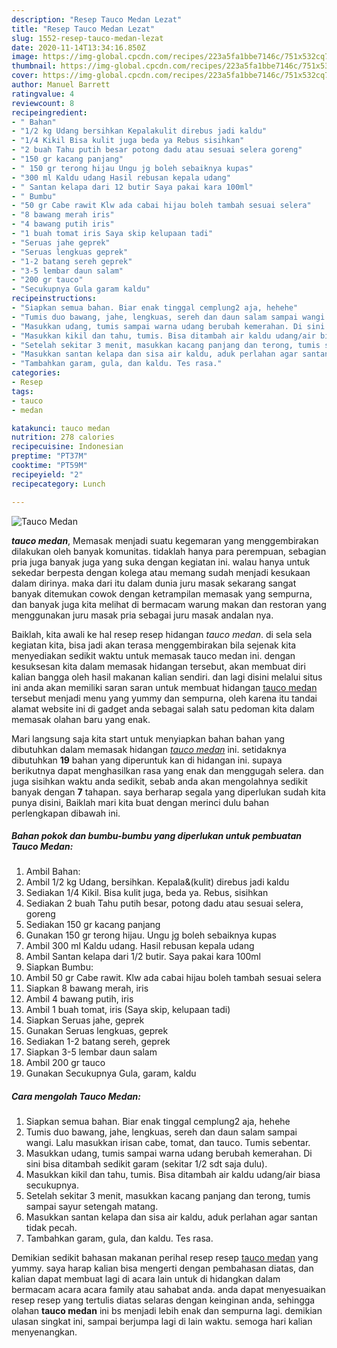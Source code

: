 ```yaml
---
description: "Resep Tauco Medan Lezat"
title: "Resep Tauco Medan Lezat"
slug: 1552-resep-tauco-medan-lezat
date: 2020-11-14T13:34:16.850Z
image: https://img-global.cpcdn.com/recipes/223a5fa1bbe7146c/751x532cq70/tauco-medan-foto-resep-utama.jpg
thumbnail: https://img-global.cpcdn.com/recipes/223a5fa1bbe7146c/751x532cq70/tauco-medan-foto-resep-utama.jpg
cover: https://img-global.cpcdn.com/recipes/223a5fa1bbe7146c/751x532cq70/tauco-medan-foto-resep-utama.jpg
author: Manuel Barrett
ratingvalue: 4
reviewcount: 8
recipeingredient:
- " Bahan"
- "1/2 kg Udang bersihkan Kepalakulit direbus jadi kaldu"
- "1/4 Kikil Bisa kulit juga beda ya Rebus sisihkan"
- "2 buah Tahu putih besar potong dadu atau sesuai selera goreng"
- "150 gr kacang panjang"
- " 150 gr terong hijau Ungu jg boleh sebaiknya kupas"
- "300 ml Kaldu udang Hasil rebusan kepala udang"
- " Santan kelapa dari 12 butir Saya pakai kara 100ml"
- " Bumbu"
- "50 gr Cabe rawit Klw ada cabai hijau boleh tambah sesuai selera"
- "8 bawang merah iris"
- "4 bawang putih iris"
- "1 buah tomat iris Saya skip kelupaan tadi"
- "Seruas jahe geprek"
- "Seruas lengkuas geprek"
- "1-2 batang sereh geprek"
- "3-5 lembar daun salam"
- "200 gr tauco"
- "Secukupnya Gula garam kaldu"
recipeinstructions:
- "Siapkan semua bahan. Biar enak tinggal cemplung2 aja, hehehe"
- "Tumis duo bawang, jahe, lengkuas, sereh dan daun salam sampai wangi. Lalu masukkan irisan cabe, tomat, dan tauco. Tumis sebentar."
- "Masukkan udang, tumis sampai warna udang berubah kemerahan. Di sini bisa ditambah sedikit garam (sekitar 1/2 sdt saja dulu)."
- "Masukkan kikil dan tahu, tumis. Bisa ditambah air kaldu udang/air biasa secukupnya."
- "Setelah sekitar 3 menit, masukkan kacang panjang dan terong, tumis sampai sayur setengah matang."
- "Masukkan santan kelapa dan sisa air kaldu, aduk perlahan agar santan tidak pecah."
- "Tambahkan garam, gula, dan kaldu. Tes rasa."
categories:
- Resep
tags:
- tauco
- medan

katakunci: tauco medan 
nutrition: 278 calories
recipecuisine: Indonesian
preptime: "PT37M"
cooktime: "PT59M"
recipeyield: "2"
recipecategory: Lunch

---
```



![Tauco Medan](https://img-global.cpcdn.com/recipes/223a5fa1bbe7146c/751x532cq70/tauco-medan-foto-resep-utama.jpg)

<b><i>tauco medan</i></b>, Memasak menjadi suatu kegemaran yang menggembirakan dilakukan oleh banyak komunitas. tidaklah hanya para perempuan, sebagian pria juga banyak juga yang suka dengan kegiatan ini. walau hanya untuk sekedar berpesta dengan kolega atau memang sudah menjadi kesukaan dalam dirinya. maka dari itu dalam dunia juru masak sekarang sangat banyak ditemukan cowok dengan ketrampilan memasak yang sempurna, dan banyak juga kita melihat di bermacam warung makan dan restoran yang menggunakan juru masak pria sebagai juru masak andalan nya.



Baiklah, kita awali ke hal resep resep hidangan <i>tauco medan</i>. di sela sela kegiatan kita, bisa jadi akan terasa menggembirakan bila sejenak kita menyediakan sedikit waktu untuk memasak tauco medan ini. dengan kesuksesan kita dalam memasak hidangan tersebut, akan membuat diri kalian bangga oleh hasil makanan kalian sendiri. dan lagi disini melalui situs ini anda akan memiliki saran saran untuk membuat hidangan <u>tauco medan</u> tersebut menjadi menu yang yummy dan sempurna, oleh karena itu tandai alamat website ini di gadget anda sebagai salah satu pedoman kita dalam memasak olahan baru yang enak.


Mari langsung saja kita start untuk menyiapkan bahan bahan yang dibutuhkan dalam memasak hidangan <u><i>tauco medan</i></u> ini. setidaknya dibutuhkan <b>19</b> bahan yang diperuntuk kan di hidangan ini. supaya berikutnya dapat menghasilkan rasa yang enak dan menggugah selera. dan juga sisihkan waktu anda sedikit, sebab anda akan mengolahnya sedikit banyak dengan <b>7</b> tahapan. saya berharap segala yang diperlukan sudah kita punya disini, Baiklah mari kita buat dengan merinci dulu bahan perlengkapan dibawah ini.

<!--inarticleads1-->

##### Bahan pokok dan bumbu-bumbu yang diperlukan untuk pembuatan Tauco Medan:

1. Ambil  Bahan:
1. Ambil 1/2 kg Udang, bersihkan. Kepala&amp;(kulit) direbus jadi kaldu
1. Sediakan 1/4 Kikil. Bisa kulit juga, beda ya. Rebus, sisihkan
1. Sediakan 2 buah Tahu putih besar, potong dadu atau sesuai selera, goreng
1. Sediakan 150 gr kacang panjang
1. Gunakan  150 gr terong hijau. Ungu jg boleh sebaiknya kupas
1. Ambil 300 ml Kaldu udang. Hasil rebusan kepala udang
1. Ambil  Santan kelapa dari 1/2 butir. Saya pakai kara 100ml
1. Siapkan  Bumbu:
1. Ambil 50 gr Cabe rawit. Klw ada cabai hijau boleh tambah sesuai selera
1. Siapkan 8 bawang merah, iris
1. Ambil 4 bawang putih, iris
1. Ambil 1 buah tomat, iris (Saya skip, kelupaan tadi)
1. Siapkan Seruas jahe, geprek
1. Gunakan Seruas lengkuas, geprek
1. Sediakan 1-2 batang sereh, geprek
1. Siapkan 3-5 lembar daun salam
1. Ambil 200 gr tauco
1. Gunakan Secukupnya Gula, garam, kaldu




<!--inarticleads2-->

##### Cara mengolah Tauco Medan:

1. Siapkan semua bahan. Biar enak tinggal cemplung2 aja, hehehe
1. Tumis duo bawang, jahe, lengkuas, sereh dan daun salam sampai wangi. Lalu masukkan irisan cabe, tomat, dan tauco. Tumis sebentar.
1. Masukkan udang, tumis sampai warna udang berubah kemerahan. Di sini bisa ditambah sedikit garam (sekitar 1/2 sdt saja dulu).
1. Masukkan kikil dan tahu, tumis. Bisa ditambah air kaldu udang/air biasa secukupnya.
1. Setelah sekitar 3 menit, masukkan kacang panjang dan terong, tumis sampai sayur setengah matang.
1. Masukkan santan kelapa dan sisa air kaldu, aduk perlahan agar santan tidak pecah.
1. Tambahkan garam, gula, dan kaldu. Tes rasa.




Demikian sedikit bahasan makanan perihal resep resep <u>tauco medan</u> yang yummy. saya harap kalian bisa mengerti dengan pembahasan diatas, dan kalian dapat membuat lagi di acara lain untuk di hidangkan dalam bermacam acara acara family atau sahabat anda. anda dapat menyesuaikan resep resep yang tertulis diatas selaras dengan keinginan anda, sehingga olahan <b>tauco medan</b> ini bs menjadi lebih enak dan sempurna lagi. demikian ulasan singkat ini, sampai berjumpa lagi di lain waktu. semoga hari kalian menyenangkan.
